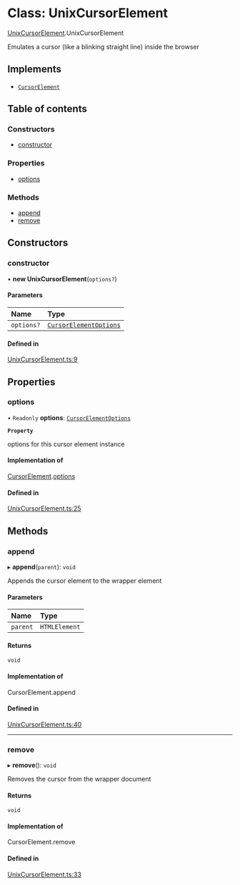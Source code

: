 # Class: UnixCursorElement

[UnixCursorElement](../wiki/UnixCursorElement).UnixCursorElement

Emulates a cursor (like a blinking straight line) inside the browser

## Implements

- [`CursorElement`](../wiki/types.CursorElement.CursorElement)

## Table of contents

### Constructors

- [constructor](../wiki/UnixCursorElement.UnixCursorElement#constructor)

### Properties

- [options](../wiki/UnixCursorElement.UnixCursorElement#options)

### Methods

- [append](../wiki/UnixCursorElement.UnixCursorElement#append)
- [remove](../wiki/UnixCursorElement.UnixCursorElement#remove)

## Constructors

### constructor

• **new UnixCursorElement**(`options?`)

#### Parameters

| Name | Type |
| :------ | :------ |
| `options?` | [`CursorElementOptions`](../wiki/types.CursorElementOptions.CursorElementOptions) |

#### Defined in

[UnixCursorElement.ts:9](https://github.com/LucEnden/unix-terminal-emulator/blob/aabb3e8/src/UnixCursorElement.ts#L9)

## Properties

### options

• `Readonly` **options**: [`CursorElementOptions`](../wiki/types.CursorElementOptions.CursorElementOptions)

**`Property`**

options for this cursor element instance

#### Implementation of

[CursorElement](../wiki/types.CursorElement.CursorElement).[options](../wiki/types.CursorElement.CursorElement#options)

#### Defined in

[UnixCursorElement.ts:25](https://github.com/LucEnden/unix-terminal-emulator/blob/aabb3e8/src/UnixCursorElement.ts#L25)

## Methods

### append

▸ **append**(`parent`): `void`

Appends the cursor element to the wrapper element

#### Parameters

| Name | Type |
| :------ | :------ |
| `parent` | `HTMLElement` |

#### Returns

`void`

#### Implementation of

CursorElement.append

#### Defined in

[UnixCursorElement.ts:40](https://github.com/LucEnden/unix-terminal-emulator/blob/aabb3e8/src/UnixCursorElement.ts#L40)

___

### remove

▸ **remove**(): `void`

Removes the cursor from the wrapper document

#### Returns

`void`

#### Implementation of

CursorElement.remove

#### Defined in

[UnixCursorElement.ts:33](https://github.com/LucEnden/unix-terminal-emulator/blob/aabb3e8/src/UnixCursorElement.ts#L33)
